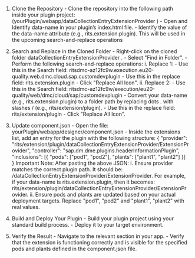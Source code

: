 1. Clone the Repository - Clone the repository into the following path inside your plugin project: (yourPlugin/webapp/dataCollectionEntryExtensionProvider
) - Open and Identify data-name in your plugin’s index.html file. - Identify the value of the data-name attribute (e.g., rits.extension.plugin). This will be used in the upcoming search-and-replace operations

2. Search and Replace in the Cloned Folder - Right-click on the cloned folder dataCollectionEntryExtensionProvider
. - Select "Find in Folder". - Perform the following search-and-replace operations: i. Replace 1: - Use this in the Search field: ritsdmc-az12fc9w.execution.eu20-quality.web.dmc.cloud.sap.customdevplugin - Use this in the replace field: rits.extension.plugin - Click "Replace All Icon". ii. Replace 2: - Use this in the Search field: ritsdmc-az12fc9w/execution/eu20-quality/web/dmc/cloud/sap/customdevplugin - Convert your data-name (e.g., rits.extension.plugin) to a folder path by replacing dots . with slashes / (e.g., rits/extension/plugin). - Use this in the replace field: rits/extension/plugin - Click "Replace All Icon".

3. Update component.json - Open the file: yourPlugin/webapp/designer/component.json - Inside the extensions list, add an entry for the plugin with the following structure: { "provider": "rits/extension/plugin/dataCollectionEntryExtensionProvider/ExtensionProvider", "controller": "sap.dm.dme.plugins.headerInformationPlugin", "inclusions": [{ "pods": ["pod1", "pod2"], "plants": ["plant1", "plant2"] }] } Important Note: After pasting the above JSON: i. Ensure provider matches the correct plugin path. It should be: /dataCollectionEntryExtensionProvider/ExtensionProvider. For example, if your data-name is rits.extension.plugin, then it becomes: rits/extension/plugin/dataCollectionEntryExtensionProvider/ExtensionProvider. ii. Ensure pods and plants are updated based on your actual deployment targets. Replace "pod1", "pod2" and "plant1", "plant2" with real values.

4. Build and Deploy Your Plugin - Build your plugin project using your standard build process. - Deploy it to your target environment.

5. Verify the Result - Navigate to the relevant section in your app. - Verify that the extension is functioning correctly and is visible for the specified pods and plants defined in the component.json file.
